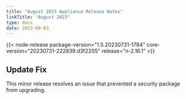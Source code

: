 ```yaml
---
title: "August 2023 Appliance Release Notes"
linkTitle: "August 2023"
type: docs
date: 2023-08-03
---
```

{{< node-release package-version="1.5.20230731-1784" core-version="20230731-222839.d3f2205" release="n-2.16.1" >}}

## Update Fix
This minor release resolves an issue that prevented a security package from upgrading.
